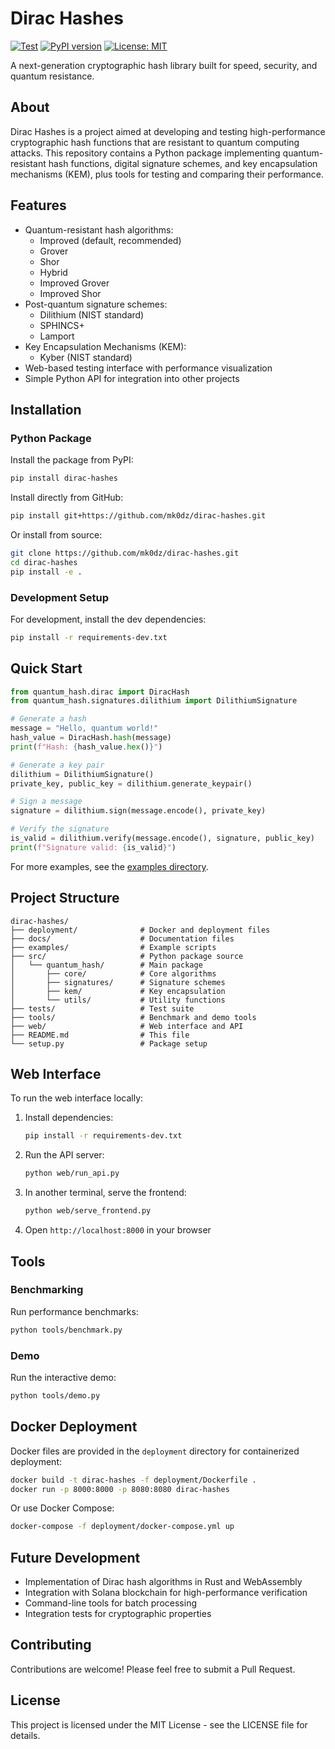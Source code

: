 # Dirac Hashes

[![Test](https://github.com/mk0dz/dirac-hashes/actions/workflows/test.yml/badge.svg)](https://github.com/mk0dz/dirac-hashes/actions/workflows/test.yml)
[![PyPI version](https://badge.fury.io/py/dirac-hashes.svg)](https://badge.fury.io/py/dirac-hashes)
[![License: MIT](https://img.shields.io/badge/License-MIT-yellow.svg)](https://opensource.org/licenses/MIT)

A next-generation cryptographic hash library built for speed, security, and quantum resistance.

## About

Dirac Hashes is a project aimed at developing and testing high-performance cryptographic hash functions that are resistant to quantum computing attacks. This repository contains a Python package implementing quantum-resistant hash functions, digital signature schemes, and key encapsulation mechanisms (KEM), plus tools for testing and comparing their performance.

## Features

- Quantum-resistant hash algorithms:
  - Improved (default, recommended)
  - Grover
  - Shor
  - Hybrid
  - Improved Grover
  - Improved Shor
- Post-quantum signature schemes:
  - Dilithium (NIST standard)
  - SPHINCS+
  - Lamport
- Key Encapsulation Mechanisms (KEM):
  - Kyber (NIST standard)
- Web-based testing interface with performance visualization
- Simple Python API for integration into other projects

## Installation

### Python Package

Install the package from PyPI:

```bash
pip install dirac-hashes
```

Install directly from GitHub:

```bash
pip install git+https://github.com/mk0dz/dirac-hashes.git
```

Or install from source:

```bash
git clone https://github.com/mk0dz/dirac-hashes.git
cd dirac-hashes
pip install -e .
```

### Development Setup

For development, install the dev dependencies:

```bash
pip install -r requirements-dev.txt
```

## Quick Start

```python
from quantum_hash.dirac import DiracHash
from quantum_hash.signatures.dilithium import DilithiumSignature

# Generate a hash
message = "Hello, quantum world!"
hash_value = DiracHash.hash(message)
print(f"Hash: {hash_value.hex()}")

# Generate a key pair
dilithium = DilithiumSignature()
private_key, public_key = dilithium.generate_keypair()

# Sign a message
signature = dilithium.sign(message.encode(), private_key)

# Verify the signature
is_valid = dilithium.verify(message.encode(), signature, public_key)
print(f"Signature valid: {is_valid}")
```

For more examples, see the [examples directory](examples/).

## Project Structure

```
dirac-hashes/
├── deployment/              # Docker and deployment files
├── docs/                    # Documentation files
├── examples/                # Example scripts
├── src/                     # Python package source
│   └── quantum_hash/        # Main package
│       ├── core/            # Core algorithms
│       ├── signatures/      # Signature schemes
│       ├── kem/             # Key encapsulation
│       └── utils/           # Utility functions
├── tests/                   # Test suite
├── tools/                   # Benchmark and demo tools
├── web/                     # Web interface and API
├── README.md                # This file
└── setup.py                 # Package setup
```

## Web Interface

To run the web interface locally:

1. Install dependencies:
   ```bash
   pip install -r requirements-dev.txt
   ```

2. Run the API server:
   ```bash
   python web/run_api.py
   ```

3. In another terminal, serve the frontend:
   ```bash
   python web/serve_frontend.py
   ```

4. Open `http://localhost:8000` in your browser

## Tools

### Benchmarking

Run performance benchmarks:

```bash
python tools/benchmark.py
```

### Demo

Run the interactive demo:

```bash
python tools/demo.py
```

## Docker Deployment

Docker files are provided in the `deployment` directory for containerized deployment:

```bash
docker build -t dirac-hashes -f deployment/Dockerfile .
docker run -p 8000:8000 -p 8080:8080 dirac-hashes
```

Or use Docker Compose:

```bash
docker-compose -f deployment/docker-compose.yml up
```

## Future Development

- Implementation of Dirac hash algorithms in Rust and WebAssembly
- Integration with Solana blockchain for high-performance verification
- Command-line tools for batch processing
- Integration tests for cryptographic properties

## Contributing

Contributions are welcome! Please feel free to submit a Pull Request.

## License

This project is licensed under the MIT License - see the LICENSE file for details. 